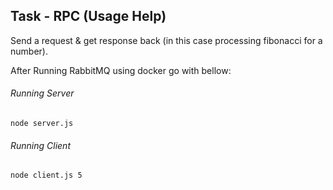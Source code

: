 ## Task - RPC (Usage Help)

Send a request & get response back (in this case processing fibonacci for a number).

After Running RabbitMQ using docker go with bellow:

###### Running Server

```shell
node server.js 

```

###### Running Client

```shell
node client.js 5
```
